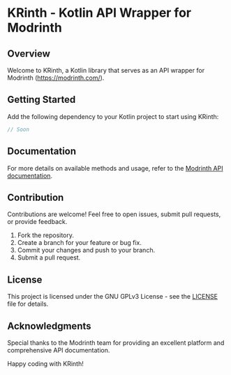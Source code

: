 # KRinth - Kotlin API Wrapper for Modrinth

## Overview

Welcome to KRinth, a Kotlin library that serves as an API wrapper for Modrinth (https://modrinth.com/).
## Getting Started
Add the following dependency to your Kotlin project to start using KRinth:

```kotlin
// Soon
```

## Documentation

For more details on available methods and usage, refer to the [Modrinth API documentation](https://docs.modrinth.com/).

## Contribution

Contributions are welcome! Feel free to open issues, submit pull requests, or provide feedback.

1. Fork the repository.
2. Create a branch for your feature or bug fix.
3. Commit your changes and push to your branch.
4. Submit a pull request.

## License

This project is licensed under the GNU GPLv3 License - see the [LICENSE](LICENSE) file for details.

## Acknowledgments

Special thanks to the Modrinth team for providing an excellent platform and comprehensive API documentation.

Happy coding with KRinth!